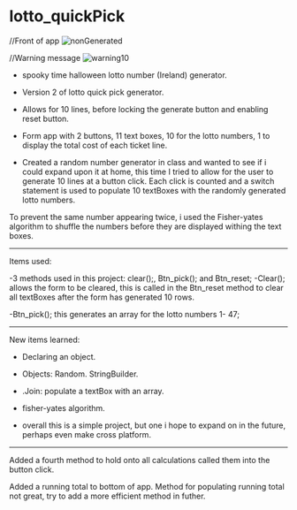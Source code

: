 # lotto_quickPick

//Front of app
![nonGenerated](https://user-images.githubusercontent.com/72698786/153651290-fdcf9f8f-e420-4d51-a30a-d100bd7dd116.JPG)


//Warning message
![warning10](https://user-images.githubusercontent.com/72698786/153651268-b2eabdf0-c07e-4e73-b578-afc27bc80005.JPG)



- spooky time halloween lotto number (Ireland) generator.

- Version 2 of lotto quick pick generator.

- Allows for 10 lines, before locking the generate button and enabling reset button.

- Form app with 2 buttons, 11 text boxes, 10 for the lotto numbers, 1 to display the total cost of each ticket line.

- Created a random number generator in class and wanted to see if i could expand upon it at home, this time I tried to allow for the user to generate 10 lines at a button click.
 Each click is counted and a switch statement is used to populate 10 textBoxes with the randomly generated lotto numbers.

To prevent the same number appearing twice, i used the Fisher-yates algorithm to shuffle the numbers before they are displayed withing the text boxes.


-------------------------------------------------------------------------
Items used: 

-3 methods used in this project: clear();, Btn_pick(); and  Btn_reset; 
-Clear(); allows the form to be cleared, this is called in the Btn_reset method to clear all textBoxes after the form has generated 10 rows.

-Btn_pick(); this generates an array for the lotto numbers 1- 47;

------------------------------------------------------------------------
New items learned:

- Declaring an object.
- Objects: Random. StringBuilder.

- .Join: populate a textBox with an array.

- fisher-yates algorithm.

- overall this is a simple project, but one i hope to expand on in the future, perhaps even make cross platform.

-----------------------------------------------------------------


Added a fourth method to hold onto all calculations called them into the button click.

Added a running total to bottom of app. 
Method for populating running total not great, try to add a more efficient method in futher.

